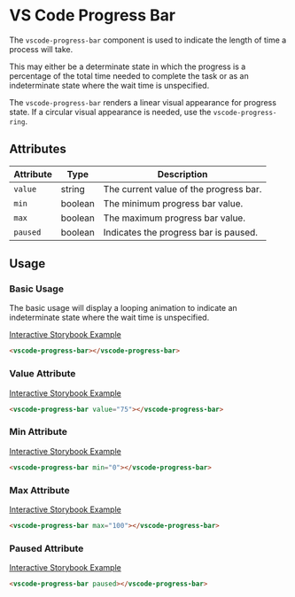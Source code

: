 # VS Code Progress Bar

The `vscode-progress-bar` component is used to indicate the length of time a process will take.

This may either be a determinate state in which the progress is a percentage of the total time needed to complete the task or as an indeterminate state where the wait time is unspecified.

The `vscode-progress-bar` renders a linear visual appearance for progress state. If a circular visual appearance is needed, use the `vscode-progress-ring`.

## Attributes

| Attribute | Type    | Description                            |
| --------- | ------- | -------------------------------------- |
| `value`   | string  | The current value of the progress bar. |
| `min`     | boolean | The minimum progress bar value.        |
| `max`     | boolean | The maximum progress bar value.        |
| `paused`  | boolean | Indicates the progress bar is paused.  |

## Usage

### Basic Usage

The basic usage will display a looping animation to indicate an indeterminate state where the wait time is unspecified.

[Interactive Storybook Example](https://mttallac.azurewebsites.net/?path=/story/library-progress-bar--default)

```html
<vscode-progress-bar></vscode-progress-bar>
```

### Value Attribute

[Interactive Storybook Example](https://mttallac.azurewebsites.net/?path=/story/library-progress-bar--with-value)

```html
<vscode-progress-bar value="75"></vscode-progress-bar>
```

### Min Attribute

[Interactive Storybook Example](https://mttallac.azurewebsites.net/?path=/story/library-progress-bar--with-value)

```html
<vscode-progress-bar min="0"></vscode-progress-bar>
```

### Max Attribute

[Interactive Storybook Example](https://mttallac.azurewebsites.net/?path=/story/library-progress-bar--with-value)

```html
<vscode-progress-bar max="100"></vscode-progress-bar>
```

### Paused Attribute

[Interactive Storybook Example](https://mttallac.azurewebsites.net/?path=/story/library-progress-bar--with-paused)

```html
<vscode-progress-bar paused></vscode-progress-bar>
```
